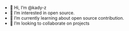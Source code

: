 - 👋 Hi, I’m @kady-z
- 👀 I’m interested in open source.
- 🌱 I’m currently learning about open source contribution.
- 💞️ I’m looking to collaborate on projects

<!---
kady-z/kady-z is a ✨ special ✨ repository because its `README.md` (this file) appears on your GitHub profile.
You can click the Preview link to take a look at your changes.
--->
